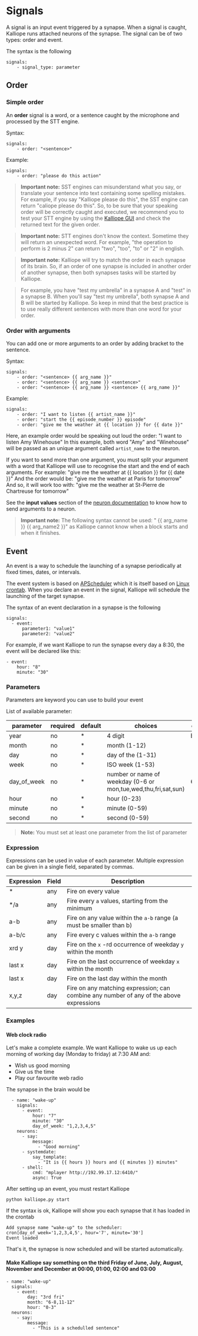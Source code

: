 # Signals

A signal is an input event triggered by a synapse. When a signal is caught, Kalliope runs attached neurons of the synapse. The signal can be of two types: order and event.

The syntax is the following
```
signals:
    - signal_type: parameter
```

## Order

### Simple order
An **order** signal is a word, or a sentence caught by the microphone and processed by the STT engine.

Syntax:
```
signals:
    - order: "<sentence>"
```

Example:
```
signals:
    - order: "please do this action"
```

> **Important note:** SST engines can misunderstand what you say, or translate your sentence into text containing some spelling mistakes.
For example, if you say "Kalliope please do this", the SST engine can return "caliope please do this". So, to be sure that your speaking order will be correctly caught and executed, we recommend you to test your STT engine by using the [Kalliope GUI](kalliope_cli.md) and check the returned text for the given order.

> **Important note:** STT engines don't know the context. Sometime they will return an unexpected word.
For example, "the operation to perform is 2 minus 2" can return "two", "too", "to" or "2" in english.

> **Important note:** Kalliope will try to match the order in each synapse of its brain. So, if an order of one synapse is included in another order of another synapse, then both synapses tasks will be started by Kalliope.

> For example, you have "test my umbrella" in a synapse A and "test" in a synapse B. When you'll say "test my umbrella", both synapse A and B
will be started by Kalliope. So keep in mind that the best practice is to use really different sentences with more than one word for your order.

### Order with arguments
You can add one or more arguments to an order by adding bracket to the sentence.

Syntax:
```
signals:
    - order: "<sentence> {{ arg_name }}"
    - order: "<sentence> {{ arg_name }} <sentence>"
    - order: "<sentence> {{ arg_name }} <sentence> {{ arg_name }}"
```

Example:
```
signals:
    - order: "I want to listen {{ artist_name }}"
    - order: "start the {{ episode_number }} episode"
    - order: "give me the weather at {{ location }} for {{ date }}"
```

Here, an example order would be speaking out loud the order: "I want to listen Amy Winehouse"
In this example, both word "Amy" and "Winehouse" will be passed as an unique argument called `artist_name` to the neuron.

If you want to send more than one argument, you must split your argument with a word that Kalliope will use to recognise the start and the end of each arguments.
For example:  "give me the weather at {{ location }} for {{ date }}"
And the order would be: "give me the weather at Paris for tomorrow"
And so, it will work too with: "give me the weather at St-Pierre de Chartreuse for tomorrow"

See the **input values** section of the [neuron documentation](neurons) to know how to send arguments to a neuron.

>**Important note:** The following syntax cannot be used: "<sentence> {{ arg_name }} {{ arg_name2 }}" as Kalliope cannot know when a block starts and when it finishes.

## Event

An event is a way to schedule the launching of a synapse periodically at fixed times, dates, or intervals.

The event system is based on [APScheduler](http://apscheduler.readthedocs.io/en/latest/modules/triggers/cron.html) which it is itself based on [Linux crontab](https://en.wikipedia.org/wiki/Cron). 
When you declare an event in the signal, Kalliope will schedule the launching of the target synapse.

The syntax of an event declaration in a synapse is the following
```
signals:
  - event:
      parameter1: "value1"
      parameter2: "value2"
```

For example, if we want Kalliope to run the synapse every day a 8:30, the event will be declared like this:
```
- event:
    hour: "8"
    minute: "30"
```

### Parameters
Parameters are keyword you can use to build your event

List of available parameter:

| parameter   | required | default | choices                                                         | comment   |
|-------------|----------|---------|-----------------------------------------------------------------|-----------|
| year        | no       | *       | 4 digit                                                         | E.g: 2016 |
| month       | no       | *       | month (1-12)                                                    |           |
| day         | no       | *       | day of the (1-31)                                               |           |
| week        | no       | *       | ISO week (1-53)                                                 |           |
| day_of_week | no       | *       | number or name of weekday  (0-6 or mon,tue,wed,thu,fri,sat,sun) | 6=Sunday  |
| hour        | no       | *       | hour (0-23)                                                     |           |
| minute      | no       | *       | minute (0-59)                                                   |           |
| second      | no       | *       | second (0-59)                                                   |           |

> **Note:** You must set at least one parameter from the list of parameter

### Expression 
Expressions can be used in value of each parameter. Multiple expression can be given in a single field, separated by commas.

| Expression | Field | Description                                                                             |
|------------|-------|-----------------------------------------------------------------------------------------|
| *          | any   | Fire on every value                                                                     |
| */a        | any   | Fire every `a` values, starting from the minimum                                        |
| a-b        | any   | Fire on any value within the `a-b` range (a must be smaller than b)                     |
| a-b/c      | any   | Fire every c values within the `a-b` range                                              |
| xrd y      | day   | Fire on the `x` -rd occurrence of weekday `y` within the month                          |
| last x     | day   | Fire on the last occurrence of weekday `x` within the month                             |
| last x     | day   | Fire on the last day within the month                                                   |
| x,y,z      | day   | Fire on any matching expression; can combine any number of any of the above expressions |


### Examples

#### Web clock radio

Let's make a complete example. We want Kalliope to wake us up each morning of working day (Monday to friday) at 7:30 AM and:
- Wish us good morning
- Give us the time
- Play our favourite web radio

The synapse in the brain would be
```
  - name: "wake-up"
    signals:
      - event:
          hour: "7"
          minute: "30"
          day_of_week: "1,2,3,4,5"
    neurons:
      - say:
          message:
            - "Good morning"
      - systemdate:
          say_template:
            - "It is {{ hours }} hours and {{ minutes }} minutes"
      - shell: 
          cmd: "mplayer http://192.99.17.12:6410/"
          async: True
```

After setting up an event, you must restart Kalliope
```
python kalliope.py start
```

If the syntax is ok, Kalliope will show you each synapse that it has loaded in the crontab
```
Add synapse name "wake-up" to the scheduler: cron[day_of_week='1,2,3,4,5', hour='7', minute='30']
Event loaded
```

That's it, the synapse is now scheduled and will be started automatically.


####  Make Kalliope say something on the third Friday of June, July, August, November and December at 00:00, 01:00, 02:00 and 03:00
```
- name: "wake-up"
  signals:
    - event:
        day: "3rd fri"        
        month: "6-8,11-12"
        hour: "0-3"        
  neurons:
    - say:
        message:
          - "This is a schedulled sentence"
```